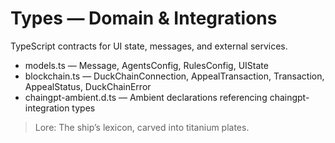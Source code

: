 # Types — Domain & Integrations

TypeScript contracts for UI state, messages, and external services.

- models.ts — Message, AgentsConfig, RulesConfig, UIState
- blockchain.ts — DuckChainConnection, AppealTransaction, Transaction, AppealStatus, DuckChainError
- chaingpt-ambient.d.ts — Ambient declarations referencing chaingpt-integration types

> Lore: The ship’s lexicon, carved into titanium plates.